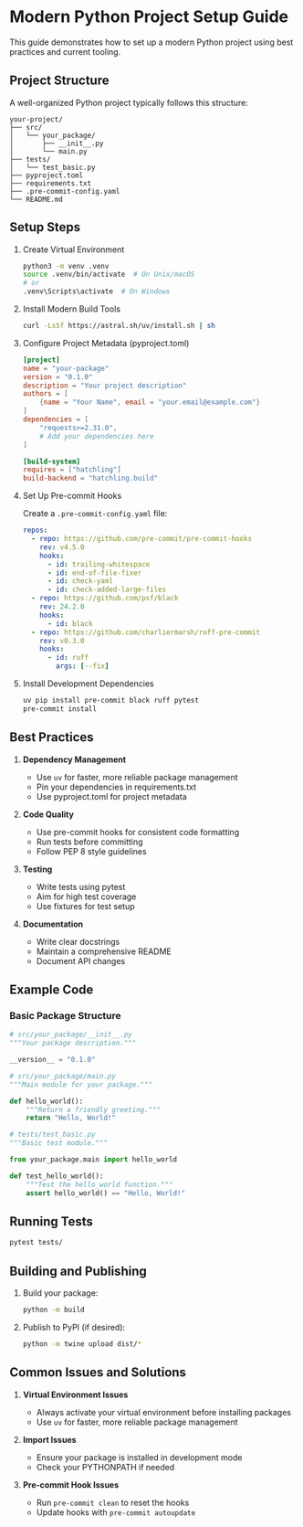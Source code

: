 # Modern Python Project Setup Guide

This guide demonstrates how to set up a modern Python project using best practices and current tooling.

## Project Structure

A well-organized Python project typically follows this structure:

```text
your-project/
├── src/
│   └── your_package/
│       ├── __init__.py
│       └── main.py
├── tests/
│   └── test_basic.py
├── pyproject.toml
├── requirements.txt
├── .pre-commit-config.yaml
└── README.md
```

## Setup Steps

1. Create Virtual Environment

   ```bash
   python3 -m venv .venv
   source .venv/bin/activate  # On Unix/macOS
   # or
   .venv\Scripts\activate  # On Windows
   ```

2. Install Modern Build Tools

   ```bash
   curl -LsSf https://astral.sh/uv/install.sh | sh
   ```

3. Configure Project Metadata (pyproject.toml)

   ```toml
   [project]
   name = "your-package"
   version = "0.1.0"
   description = "Your project description"
   authors = [
       {name = "Your Name", email = "your.email@example.com"}
   ]
   dependencies = [
       "requests>=2.31.0",
       # Add your dependencies here
   ]

   [build-system]
   requires = ["hatchling"]
   build-backend = "hatchling.build"
   ```

4. Set Up Pre-commit Hooks

   Create a `.pre-commit-config.yaml` file:

   ```yaml
   repos:
     - repo: https://github.com/pre-commit/pre-commit-hooks
       rev: v4.5.0
       hooks:
         - id: trailing-whitespace
         - id: end-of-file-fixer
         - id: check-yaml
         - id: check-added-large-files
     - repo: https://github.com/psf/black
       rev: 24.2.0
       hooks:
         - id: black
     - repo: https://github.com/charliermarsh/ruff-pre-commit
       rev: v0.3.0
       hooks:
         - id: ruff
           args: [--fix]
   ```

5. Install Development Dependencies

   ```bash
   uv pip install pre-commit black ruff pytest
   pre-commit install
   ```

## Best Practices

1. **Dependency Management**
   - Use `uv` for faster, more reliable package management
   - Pin your dependencies in requirements.txt
   - Use pyproject.toml for project metadata

2. **Code Quality**
   - Use pre-commit hooks for consistent code formatting
   - Run tests before committing
   - Follow PEP 8 style guidelines

3. **Testing**
   - Write tests using pytest
   - Aim for high test coverage
   - Use fixtures for test setup

4. **Documentation**
   - Write clear docstrings
   - Maintain a comprehensive README
   - Document API changes

## Example Code

### Basic Package Structure

```python
# src/your_package/__init__.py
"""Your package description."""

__version__ = "0.1.0"
```

```python
# src/your_package/main.py
"""Main module for your package."""

def hello_world():
    """Return a friendly greeting."""
    return "Hello, World!"
```

```python
# tests/test_basic.py
"""Basic test module."""

from your_package.main import hello_world

def test_hello_world():
    """Test the hello_world function."""
    assert hello_world() == "Hello, World!"
```

## Running Tests

```bash
pytest tests/
```

## Building and Publishing

1. Build your package:

   ```bash
   python -m build
   ```

2. Publish to PyPI (if desired):

   ```bash
   python -m twine upload dist/*
   ```

## Common Issues and Solutions

1. **Virtual Environment Issues**
   - Always activate your virtual environment before installing packages
   - Use `uv` for faster, more reliable package management

2. **Import Issues**
   - Ensure your package is installed in development mode
   - Check your PYTHONPATH if needed

3. **Pre-commit Hook Issues**
   - Run `pre-commit clean` to reset the hooks
   - Update hooks with `pre-commit autoupdate`
